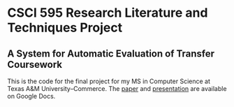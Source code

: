 # CSCI 595 Research Literature and Techniques Project
## A System for Automatic Evaluation of Transfer Coursework

This is the code for the final project for my MS in Computer Science at Texas A&M University&ndash;Commerce. The [paper](https://docs.google.com/document/d/1QeT340AMXoUNNE4GoEZOFWJmlFj8DQtz6QN-dbUWc5c/edit?usp=sharing) and [presentation](https://docs.google.com/presentation/d/1A0IOzyN8Q78T-eMJfSYgOztz5db3gqFWiKH_0HieEOw/edit?usp=sharing) are available on Google Docs.
